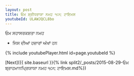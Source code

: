 ```yaml
---
layout: post
title: ਓਮ ਸ਼੍ਰੀਧਰਾਯਾ ਨਮਹ ੧੦੮ ਟਾਇਮਸ
youtubeId: ULAWJQCL8bo
---
```

 
 
 ਓਮ ਸਹਾਸਰਕਸ਼ਤਾ ਨਮਹ  
 
 -  ਜਿਸ ਦੀਆਂ ਹਜ਼ਾਰਾਂ ਅੱਖਾਂ ਹਨ 
 
  
 
  
 
 
 
 
 
 


{% include youtubePlayer.html id=page.youtubeId %}
 
[Next]({{ site.baseurl }}{% link  split2/_posts/2015-08-29-ਓਮ ਬ੍ਰਾਹਮਾਨਪ੍ਰਿਯਾਯਾ ਨਮਹ ੧੦੮ ਟਾਇਮਸ.md%})
 
